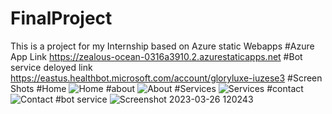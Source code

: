 # FinalProject
This is a project for my Internship based on Azure static Webapps
#Azure App Link
https://zealous-ocean-0316a3910.2.azurestaticapps.net
#Bot service deloyed link
https://eastus.healthbot.microsoft.com/account/gloryluxe-iuzese3
#Screen Shots
#Home
![Home](https://user-images.githubusercontent.com/113173639/214544877-0007506e-11e2-42b6-8c97-982de3c55f0b.png)
#about
![About](https://user-images.githubusercontent.com/113173639/214545068-61ac9995-97f0-48e0-8a60-4425e46c665b.png)
#Services
![Services](https://user-images.githubusercontent.com/113173639/214545271-087bfbac-19b7-42b5-875a-293ac1749225.png)
#contact
![Contact](https://user-images.githubusercontent.com/113173639/214545534-9d6853e8-16fc-4876-995b-382f3600aef0.png)
#bot service
![Screenshot 2023-03-26 120243](https://user-images.githubusercontent.com/113173639/227759503-f777a8ca-ee20-445a-a411-d15b493d50e6.png)
